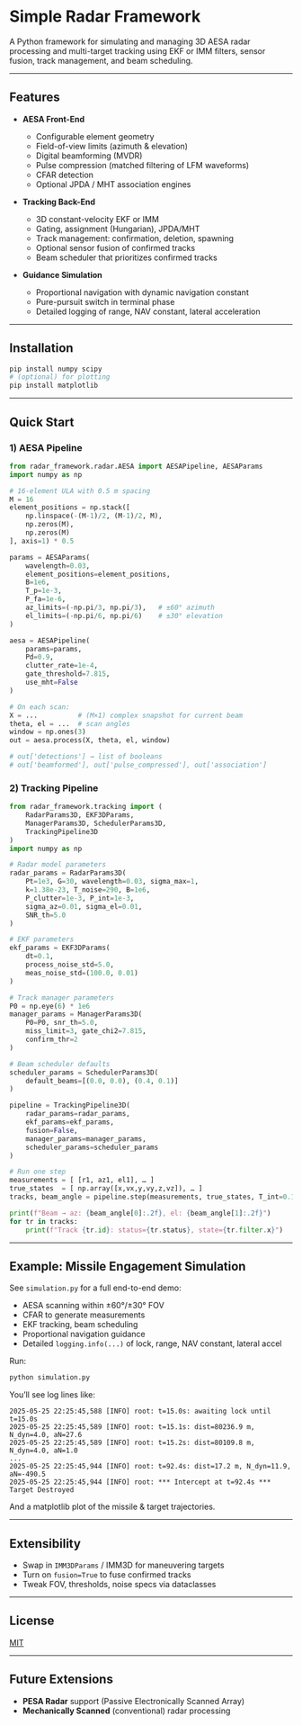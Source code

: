 # Simple Radar Framework

A Python framework for simulating and managing 3D AESA radar processing and multi-target tracking using EKF or IMM filters, sensor fusion, track management, and beam scheduling.

---

## Features

- **AESA Front-End**  
  - Configurable element geometry  
  - Field-of-view limits (azimuth & elevation)  
  - Digital beamforming (MVDR)  
  - Pulse compression (matched filtering of LFM waveforms)  
  - CFAR detection  
  - Optional JPDA / MHT association engines  

- **Tracking Back-End**  
  - 3D constant-velocity EKF or IMM  
  - Gating, assignment (Hungarian), JPDA/MHT  
  - Track management: confirmation, deletion, spawning  
  - Optional sensor fusion of confirmed tracks  
  - Beam scheduler that prioritizes confirmed tracks  

- **Guidance Simulation**  
  - Proportional navigation with dynamic navigation constant  
  - Pure-pursuit switch in terminal phase  
  - Detailed logging of range, NAV constant, lateral acceleration  

---

## Installation

```bash
pip install numpy scipy
# (optional) for plotting
pip install matplotlib
````

---

## Quick Start

### 1) AESA Pipeline

```python
from radar_framework.radar.AESA import AESAPipeline, AESAParams
import numpy as np

# 16-element ULA with 0.5 m spacing
M = 16
element_positions = np.stack([
    np.linspace(-(M-1)/2, (M-1)/2, M),
    np.zeros(M),
    np.zeros(M)
], axis=1) * 0.5

params = AESAParams(
    wavelength=0.03,
    element_positions=element_positions,
    B=1e6,
    T_p=1e-3,
    P_fa=1e-6,
    az_limits=(-np.pi/3, np.pi/3),   # ±60° azimuth
    el_limits=(-np.pi/6, np.pi/6)    # ±30° elevation
)

aesa = AESAPipeline(
    params=params,
    Pd=0.9,
    clutter_rate=1e-4,
    gate_threshold=7.815,
    use_mht=False
)

# On each scan:
X = ...          # (M×1) complex snapshot for current beam
theta, el = ...  # scan angles
window = np.ones(3)
out = aesa.process(X, theta, el, window)

# out['detections'] → list of booleans
# out['beamformed'], out['pulse_compressed'], out['association']
```

### 2) Tracking Pipeline

```python
from radar_framework.tracking import (
    RadarParams3D, EKF3DParams,
    ManagerParams3D, SchedulerParams3D,
    TrackingPipeline3D
)
import numpy as np

# Radar model parameters
radar_params = RadarParams3D(
    Pt=1e3, G=30, wavelength=0.03, sigma_max=1,
    k=1.38e-23, T_noise=290, B=1e6,
    P_clutter=1e-3, P_int=1e-3,
    sigma_az=0.01, sigma_el=0.01,
    SNR_th=5.0
)

# EKF parameters
ekf_params = EKF3DParams(
    dt=0.1,
    process_noise_std=5.0,
    meas_noise_std=(100.0, 0.01)
)

# Track manager parameters
P0 = np.eye(6) * 1e6
manager_params = ManagerParams3D(
    P0=P0, snr_th=5.0,
    miss_limit=3, gate_chi2=7.815,
    confirm_thr=2
)

# Beam scheduler defaults
scheduler_params = SchedulerParams3D(
    default_beams=[(0.0, 0.0), (0.4, 0.1)]
)

pipeline = TrackingPipeline3D(
    radar_params=radar_params,
    ekf_params=ekf_params,
    fusion=False,
    manager_params=manager_params,
    scheduler_params=scheduler_params
)

# Run one step
measurements = [ [r1, az1, el1], … ]
true_states  = [ np.array([x,vx,y,vy,z,vz]), … ]
tracks, beam_angle = pipeline.step(measurements, true_states, T_int=0.1)

print(f"Beam → az: {beam_angle[0]:.2f}, el: {beam_angle[1]:.2f}")
for tr in tracks:
    print(f"Track {tr.id}: status={tr.status}, state={tr.filter.x}")
```

---

## Example: Missile Engagement Simulation

See `simulation.py` for a full end-to-end demo:

* AESA scanning within ±60°/±30° FOV
* CFAR to generate measurements
* EKF tracking, beam scheduling
* Proportional navigation guidance
* Detailed `logging.info(...)` of lock, range, NAV constant, lateral accel

Run:

```bash
python simulation.py
```

You’ll see log lines like:

```
2025-05-25 22:25:45,588 [INFO] root: t=15.0s: awaiting lock until t=15.0s
2025-05-25 22:25:45,589 [INFO] root: t=15.1s: dist=80236.9 m, N_dyn=4.0, aN=27.6
2025-05-25 22:25:45,589 [INFO] root: t=15.2s: dist=80109.8 m, N_dyn=4.0, aN=1.0
...
2025-05-25 22:25:45,944 [INFO] root: t=92.4s: dist=17.2 m, N_dyn=11.9, aN=-490.5
2025-05-25 22:25:45,944 [INFO] root: *** Intercept at t=92.4s ***
Target Destroyed
```

And a matplotlib plot of the missile & target trajectories.

---

## Extensibility

* Swap in `IMM3DParams` / IMM3D for maneuvering targets
* Turn on `fusion=True` to fuse confirmed tracks
* Tweak FOV, thresholds, noise specs via dataclasses

---

## License

[MIT](LICENSE)

---

## Future Extensions

- **PESA Radar** support (Passive Electronically Scanned Array)  
- **Mechanically Scanned** (conventional) radar processing  